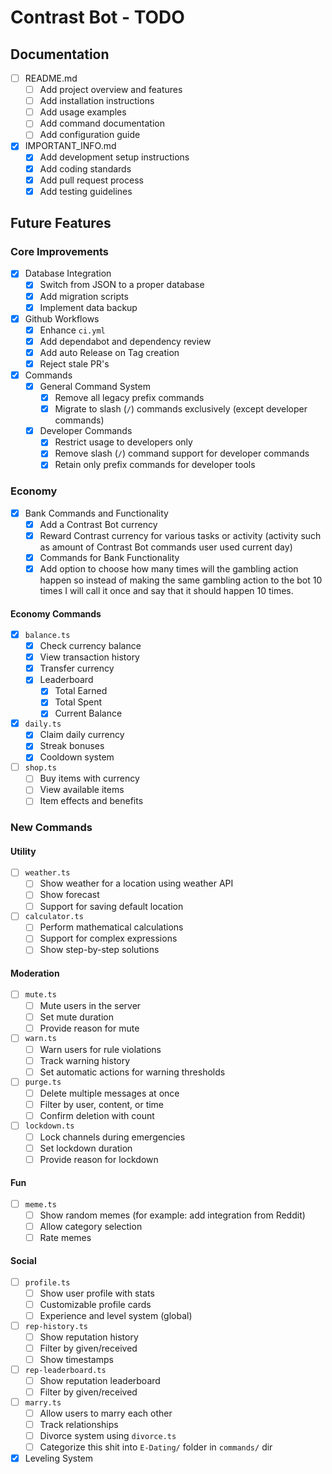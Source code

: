 # Contrast Bot - TODO

## Documentation
- [ ] README.md
  - [ ] Add project overview and features
  - [ ] Add installation instructions
  - [ ] Add usage examples
  - [ ] Add command documentation
  - [ ] Add configuration guide

- [x] IMPORTANT_INFO.md
  - [x] Add development setup instructions
  - [x] Add coding standards
  - [x] Add pull request process
  - [x] Add testing guidelines

## Future Features

### Core Improvements
- [x] Database Integration
  - [x] Switch from JSON to a proper database
  - [x] Add migration scripts
  - [x] Implement data backup

- [x] Github Workflows
  - [x] Enhance `ci.yml`
  - [x] Add dependabot and dependency review
  - [x] Add auto Release on Tag creation
  - [x] Reject stale PR's
  
- [x] Commands
  - [x] General Command System
    - [x] Remove all legacy prefix commands
    - [x] Migrate to slash (`/`) commands exclusively (except developer commands)
  - [x] Developer Commands
    - [x] Restrict usage to developers only
    - [x] Remove slash (`/`) command support for developer commands
    - [x] Retain only prefix commands for developer tools

### Economy

- [x] Bank Commands and Functionality
  - [x] Add a Contrast Bot currency
  - [x] Reward Contrast currency for various tasks or activity (activity such as amount of Contrast Bot commands user used current day)
  - [x] Commands for Bank Functionality
  - [x] Add option to choose how many times will the gambling action happen so instead of making the same gambling action to the bot 10 times I will call it once and say that it should happen 10 times.

#### Economy Commands

- [x] `balance.ts`
  - [x] Check currency balance
  - [x] View transaction history
  - [x] Transfer currency
  - [x] Leaderboard
    - [x] Total Earned
    - [x] Total Spent
    - [x] Current Balance

- [x] `daily.ts`
  - [x] Claim daily currency
  - [x] Streak bonuses
  - [x] Cooldown system

- [ ] `shop.ts`
  - [ ] Buy items with currency
  - [ ] View available items
  - [ ] Item effects and benefits

### New Commands

#### Utility

- [ ] `weather.ts`
  - [ ] Show weather for a location using weather API
  - [ ] Show forecast
  - [ ] Support for saving default location

- [ ] `calculator.ts`
  - [ ] Perform mathematical calculations
  - [ ] Support for complex expressions
  - [ ] Show step-by-step solutions

#### Moderation
- [ ] `mute.ts`
  - [ ] Mute users in the server
  - [ ] Set mute duration
  - [ ] Provide reason for mute

- [ ] `warn.ts`
  - [ ] Warn users for rule violations
  - [ ] Track warning history
  - [ ] Set automatic actions for warning thresholds

- [ ] `purge.ts`
  - [ ] Delete multiple messages at once
  - [ ] Filter by user, content, or time
  - [ ] Confirm deletion with count

- [ ] `lockdown.ts`
  - [ ] Lock channels during emergencies
  - [ ] Set lockdown duration
  - [ ] Provide reason for lockdown

#### Fun

- [ ] `meme.ts`
  - [ ] Show random memes (for example: add integration from Reddit)
  - [ ] Allow category selection
  - [ ] Rate memes

#### Social
- [ ] `profile.ts`
  - [ ] Show user profile with stats
  - [ ] Customizable profile cards
  - [ ] Experience and level system (global)

- [ ] `rep-history.ts`
  - [ ] Show reputation history
  - [ ] Filter by given/received
  - [ ] Show timestamps

- [ ] `rep-leaderboard.ts`
  - [ ] Show reputation leaderboard
  - [ ] Filter by given/received

- [ ] `marry.ts`
  - [ ] Allow users to marry each other
  - [ ] Track relationships
  - [ ] Divorce system using `divorce.ts`
  - [ ] Categorize this shit into `E-Dating/` folder in `commands/` dir

- [x] Leveling System